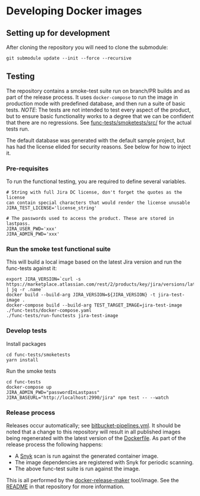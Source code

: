 # Developing Docker images

## Setting up for development

After cloning the repository you will need to clone the submodule:

```
git submodule update --init --force --recursive
```

## Testing

The repository contains a smoke-test suite run on branch/PR builds and as part
of the release process. It uses `docker-compose` to run the image in production
mode with predefined database, and then run a suite of basic tests. *NOTE*: The
tests are not intended to test every aspect of the product, but to ensure basic
functionality works to a degree that we can be confident that there are no
regressions. See [func-tests/smoketests/src/](func-tests/smoketests/src/) for the actual tests run.

The default database was generated with the default sample project, but has had
the license elided for security reasons. See below for how to inject it.

### Pre-requisites

To run the functional testing, you are required to define several variables.

```
# String with full Jira DC license, don't forget the quotes as the license 
can contain special characters that would render the license unusable
JIRA_TEST_LICENSE='license_string' 

# The passwords used to access the product. These are stored in lastpass.
JIRA_USER_PWD='xxx'
JIRA_ADMIN_PWD='xxx'
```

### Run the smoke test functional suite

This will build a local image based on the latest Jira version and run the
func-tests against it:

```
export JIRA_VERSION=`curl -s https://marketplace.atlassian.com/rest/2/products/key/jira/versions/latest | jq -r .name`
docker build --build-arg JIRA_VERSION=${JIRA_VERSION} -t jira-test-image .
docker-compose build --build-arg TEST_TARGET_IMAGE=jira-test-image ./func-tests/docker-compose.yaml
./func-tests/run-functests jira-test-image
```

### Develop tests

Install packages

```
cd func-tests/smoketests
yarn install
```

Run the smoke tests

```
cd func-tests
docker-compose up
JIRA_ADMIN_PWD="passwordInLastpass" JIRA_BASEURL="http://localhost:2990/jira" npm test -- --watch
```

### Release process

Releases occur automatically; see
[bitbucket-pipelines.yml](bitbucket-pipelines.yml). It should be noted that a
change to this repository will result in all published images being regenerated
with the latest version of the [Dockerfile](Dockerfile). As part of the release
process the following happens:

* A [Snyk](https://snyk.io) scan is run against the generated container image.
* The image dependencies are registered with Snyk for periodic scanning.
* The above func-test suite is run against the image.

This is all performed by the
[docker-release-maker](https://bitbucket.org/atlassian-docker/docker-release-maker/)
tool/image. See the
[README](https://bitbucket.org/atlassian-docker/docker-release-maker/src/master/README.md)
in that repository for more information.
